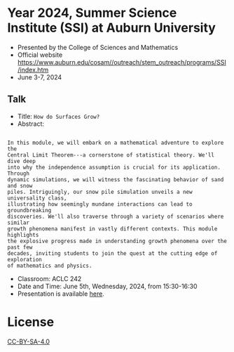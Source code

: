 # Year 2024, Summer Science Institute (SSI) at Auburn University
* Presented by the College of Sciences and Mathematics
* Official website https://www.auburn.edu/cosam//outreach/stem_outreach/programs/SSI/index.htm
* June 3-7, 2024


## Talk
* Title: `How do Surfaces Grow?`
* Abstract:
```

In this module, we will embark on a mathematical adventure to explore the
Central Limit Theorem---a cornerstone of statistical theory. We'll dive deep
into why the independence assumption is crucial for its application. Through
dynamic simulations, we will witness the fascinating behavior of sand and snow
piles. Intriguingly, our snow pile simulation unveils a new universality class,
illustrating how seemingly mundane interactions can lead to groundbreaking
discoveries. We'll also traverse through a variety of scenarios where similar
growth phenomena manifest in vastly different contexts. This module highlights
the explosive progress made in understanding growth phenomena over the past few
decades, inviting students to join the quest at the cutting edge of exploration
of mathematics and physics.

```
* Classroom: ACLC 242
* Date and Time: June 5th, Wednesday, 2024, from 15:30-16:30
* Presentation is available [here](http://webhome.auburn.edu/~lzc0090/AU-SSI_2024/#/).

# License

[CC-BY-SA-4.0](./LICENSE)
